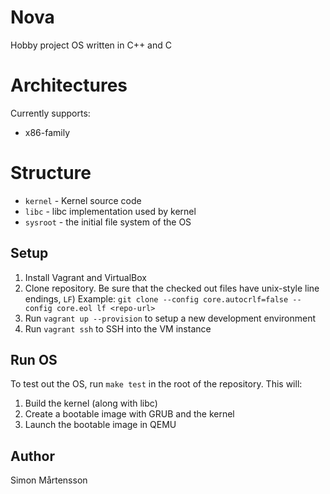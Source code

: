 # Nova

Hobby project OS written in C++ and C

# Architectures

Currently supports:

- x86-family

# Structure

- `kernel` - Kernel source code
- `libc` - libc implementation used by kernel
- `sysroot` - the initial file system of the OS

## Setup

1. Install Vagrant and VirtualBox
2. Clone repository. Be sure that the checked out files have unix-style line endings, `LF`)
   Example: `git clone --config core.autocrlf=false --config core.eol lf <repo-url>`
3. Run `vagrant up --provision` to setup a new development environment
4. Run `vagrant ssh` to SSH into the VM instance

## Run OS

To test out the OS, run `make test` in the root of the repository. This will:

1. Build the kernel (along with libc)
2. Create a bootable image with GRUB and the kernel
3. Launch the bootable image in QEMU

## Author

Simon Mårtensson
